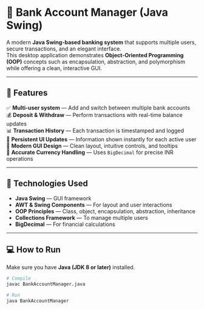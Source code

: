 # 🏦 Bank Account Manager (Java Swing)

A modern **Java Swing-based banking system** that supports multiple users, secure transactions, and an elegant interface.  
This desktop application demonstrates **Object-Oriented Programming (OOP)** concepts such as encapsulation, abstraction, and polymorphism while offering a clean, interactive GUI.

---

## 🚀 Features

✅ **Multi-user system** — Add and switch between multiple bank accounts  
💰 **Deposit & Withdraw** — Perform transactions with real-time balance updates  
📊 **Transaction History** — Each transaction is timestamped and logged  
💾 **Persistent UI Updates** — Information shown instantly for each active user  
🎨 **Modern GUI Design** — Clean layout, intuitive controls, and tooltips  
🧮 **Accurate Currency Handling** — Uses `BigDecimal` for precise INR operations  

---

## 🧠 Technologies Used

- **Java Swing** — GUI framework  
- **AWT & Swing Components** — For layout and user interactions  
- **OOP Principles** — Class, object, encapsulation, abstraction, inheritance  
- **Collections Framework** — To manage multiple users  
- **BigDecimal** — For financial calculations  

---

## 💻 How to Run

Make sure you have **Java (JDK 8 or later)** installed.

```bash
# Compile
javac BankAccountManager.java

# Run
java BankAccountManager

